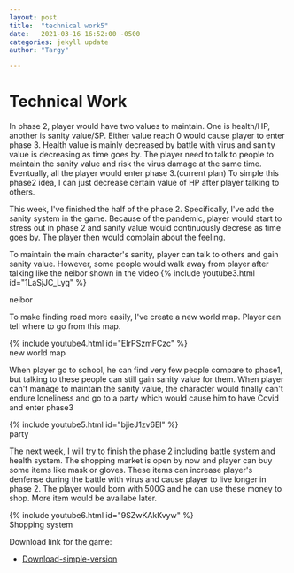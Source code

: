 ```yaml
---
layout: post
title:  "technical work5"
date:   2021-03-16 16:52:00 -0500
categories: jekyll update
author: "Targy"

---
```


# Technical Work
In phase 2, player would have two values to maintain. One is health/HP, another is sanity value/SP. Either value reach 0 would cause player to enter phase 3. Health value is mainly decreased by battle with virus and sanity value is decreasing as time goes by. The player need to talk to people to maintain the sanity value and risk the virus damage at the same time. Eventually, all the player would enter phase 3.(current plan) To simple this phase2 idea, I can just decrease certain value of HP after player talking to others.

This week, I've finished the half of the phase 2. Specifically, I've add the sanity system in the game. Because of the pandemic, player would start to stress out in phase 2 and sanity value would continuously decrese as time goes by. The player then would complain about the feeling. 

To maintain the main character's sanity, player can talk to others and gain sanity value. However, some people would walk away from player after talking like the neibor shown in the video
{% include youtube3.html id="1LaSjJC_Lyg" %}  

neibor

To make finding road more easily, I've create a new world map. Player can tell where to go from this map.

{% include youtube4.html id="EIrPSzmFCzc" %}  
new world map

When player go to school, he can find very few people compare to phase1, but talking to these people can still gain sanity value for them.
When player can't manage to maintain the sanity value, the character would finally can't endure loneliness and go to a party which would cause him to have Covid and enter phase3

{% include youtube5.html id="bjieJ1zv6EI" %}  
party

The next week, I will try to finish the phase 2 including battle system and health system. The shopping market is open by now and player can buy some items like mask or gloves. These items can increase player's denfense during the battle with virus and cause player to live longer in phase 2. The player would born with 500G and he can use these money to shop. More item would be availabe later.

{% include youtube6.html id="9SZwKAkKvyw" %}  
Shopping system

Download link for the game:
* [Download-simple-version](https://drive.google.com/file/d/1sv0kFW-lFnq8EFNVAZQ4mGqkLHcHFa13/view?usp=sharing)